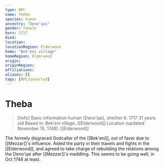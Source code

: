 ```yaml
---
type: NPC
name: Theba
species: human
ancestry: "Deno'qai"
gender: female
born: 1717
died: 
location: 
locationRegion: Elderwood
home: "Bek'eni village"
homeRegion: Elderwood
origin:
originRegion:
affiliations: 
aliases: []
tags: [NPC/unsorted]
---
```

# Theba
>[!info] Basic information
>human (Deno'qai), she/her
>b. 1717
>31 years old
>Based in: Bek'eni village, [[Elderwood]]
>Location (updated November 15, 1748): [[Elderwood]]

The formely disgraced Godcaller of the [[Bek'eni]], out of favor due to [[Mezzar]]'s influence. Aided the party in their travels and fights in the [[Elderwood]], and agreed to take charge of rebuilding the relations among the Deno'qai after [[Mezzar]]'s meddling. This seems to be going well, in Oct 1748 at least. 